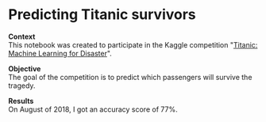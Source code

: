 # Predicting Titanic survivors

**Context**
<br>
This notebook was created to participate in the Kaggle competition "<a href="https://www.kaggle.com/c/titanic" target = "_blank">Titanic: Machine Learning for Disaster</a>".
<br>


**Objective**
<br>
The goal of the competition is to predict which passengers will survive the tragedy.
<br>

**Results**
<br>
On August of 2018, I got an accuracy score of 77%.
<br>